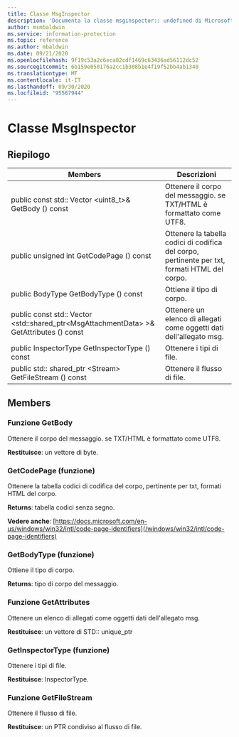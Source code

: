 ```yaml
---
title: Classe MsgInspector
description: 'Documenta la classe msginspector:: undefined di Microsoft Information Protection (MIP) SDK.'
author: msmbaldwin
ms.service: information-protection
ms.topic: reference
ms.author: mbaldwin
ms.date: 09/21/2020
ms.openlocfilehash: 9f19c53a2c6eca82cdf1469c63436ad56112dc52
ms.sourcegitcommit: 6b159e050176a2cc1b308b1e4f19f52bb4ab1340
ms.translationtype: MT
ms.contentlocale: it-IT
ms.lasthandoff: 09/30/2020
ms.locfileid: "95567944"
---
```

# <a name="class-msginspector"></a>Classe MsgInspector 
  
## <a name="summary"></a>Riepilogo
 Members                        | Descrizioni                                
--------------------------------|---------------------------------------------
public const std:: Vector \<uint8_t\>& GetBody () const  |  Ottenere il corpo del messaggio. se TXT/HTML è formattato come UTF8.
public unsigned int GetCodePage () const  |  Ottenere la tabella codici di codifica del corpo, pertinente per txt, formati HTML del corpo.
public BodyType GetBodyType () const  |  Ottiene il tipo di corpo.
public const std:: Vector \<std::shared_ptr\<MsgAttachmentData\> \>& GetAttributes () const  |  Ottenere un elenco di allegati come oggetti dati dell'allegato msg.
public InspectorType GetInspectorType () const  |  Ottenere i tipi di file.
public std:: shared_ptr \<Stream\> GetFileStream () const  |  Ottenere il flusso di file.
  
## <a name="members"></a>Members
  
### <a name="getbody-function"></a>Funzione GetBody
Ottenere il corpo del messaggio. se TXT/HTML è formattato come UTF8.

  
**Restituisce**: un vettore di byte.
  
### <a name="getcodepage-function"></a>GetCodePage (funzione)
Ottenere la tabella codici di codifica del corpo, pertinente per txt, formati HTML del corpo.

  
**Returns**: tabella codici senza segno. 
  
**Vedere anche**: [https://docs.microsoft.com/en-us/windows/win32/intl/code-page-identifiers](/windows/win32/intl/code-page-identifiers)
  
### <a name="getbodytype-function"></a>GetBodyType (funzione)
Ottiene il tipo di corpo.

  
**Returns**: tipo di corpo del messaggio.
  
### <a name="getattachments-function"></a>Funzione GetAttributes
Ottenere un elenco di allegati come oggetti dati dell'allegato msg.

  
**Restituisce**: un vettore di STD:: unique_ptr<MsgAttachmentData>
  
### <a name="getinspectortype-function"></a>GetInspectorType (funzione)
Ottenere i tipi di file.

  
**Restituisce**: InspectorType.
  
### <a name="getfilestream-function"></a>Funzione GetFileStream
Ottenere il flusso di file.

  
**Restituisce**: un PTR condiviso al flusso di file.